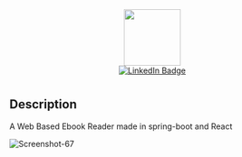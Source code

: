 <div id="header" align="center">
  <img src="https://media.giphy.com/media/M9gbBd9nbDrOTu1Mqx/giphy.gif" width="100"/>
<div id="badges">
  <a href="https://www.linkedin.com/in/keshav-katkar-2783411ab/">
    <img src="https://img.shields.io/badge/LinkedIn-blue?style=for-the-badge&logo=linkedin&logoColor=white" alt="LinkedIn Badge"/>
  </a>
</div>
</div>

# <Gutenberg Ebook Reader>

## Description

A Web Based Ebook Reader made in spring-boot and React

<img src="https://i.ibb.co/0V65BGN/Screenshot-67.png" alt="Screenshot-67" border="0"></a><br /><a target='_blank' href='https://freeonlinedice.com/'>
